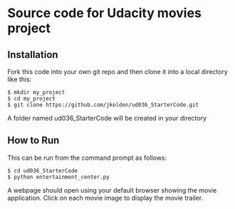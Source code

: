 # Source code for Udacity movies project

## Installation

Fork this code into your own git repo and then clone it into a local directory like this:

```
$ mkdir my_project
$ cd my_project
$ git clone https://github.com/jkolden/ud036_StarterCode.git
```
A folder named ud036_StarterCode will be created in your directory

## How to Run

This can be run from the command prompt as follows:
```
$ cd ud036_StarterCode
$ python entertainment_center.py
```
A webpage should open using your default browser showing the movie application. Click on each movie image to display the movie trailer.
